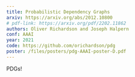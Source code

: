 ```yaml
---
title: Probabilistic Dependency Graphs
arxiv: https://arxiv.org/abs/2012.10800
# pdf-link: https://arxiv.org/pdf/2202.11862
authors: Oliver Richardson and Joseph Halpern
conf: AAAI
year: 2021
code: https://github.com/orichardson/pdg
poster: /files/posters/pdg-AAAI-poster-D.pdf
---
```


PDGs!